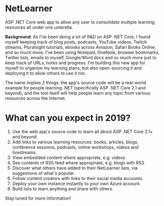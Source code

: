 # NetLearner
ASP .NET Core web app to allow any user to consolidate multiple learning resources all under one umbrella.


**Background**: As I've been doing a lot of R&D on ASP .NET Core, I found myself keeping track of blog posts, podcasts, YouTube videos, Twitch streams, Pluralsight tutorials, ebooks across Amazon, Safari Books Online, and so much more. I've been using Notepad, OneNote, browser bookmarks, Twitter lists, emails to myself, Google/Word docs and so much more just to keep track of URLs, notes and progress. I'm building this new app for myself to organize my learning plans, but also open-sourcing it and deploying it to allow others to use it too.

The name implies 2 things: the app's source code will be a real-world example for people learning .NET (specifically ASP .NET Core 2.1 and beyond), and the tool itself will help people learn any topic from various resources across the Internet. 

# What can you expect in 2019?

1. Use the web app's source code to learn all about ASP .NET Core 2.1+ and beyond.
2. Add links to various learning resources: books, articles, blogs, conference sessions, podcasts, online workshops, videos and livestreams.
3. View embedded content where appropriate, e.g. videos
4. See contents of RSS feed where appropriate, e.g. blogs with RSS
5. Discover what others have added to their NetLearner lists, via suggestions of what's popular.
6. Follow content creators with links to their social media accounts.
7. Deploy your own instance instantly to your own Azure account.
8. Build lists to learn anything and share with others.

Stay tuned for more information!
